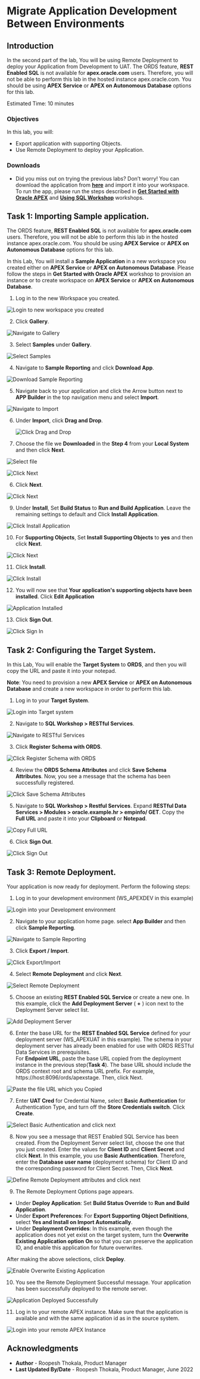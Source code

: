 # Migrate Application Development Between Environments

## Introduction

In the second part of the lab, You will be using Remote Deployment to deploy your Application from Development to UAT. The ORDS feature, **REST Enabled SQL** is not available for **apex.oracle.com** users. Therefore, you will not be able to perform this lab in the hosted instance apex.oracle.com. You should be using **APEX Service** or **APEX on Autonomous Database** options for this lab.

Estimated Time: 10 minutes

### Objectives

In this lab, you will:
- Export application with supporting Objects.
- Use Remote Deployment to deploy your Application.

### Downloads

- Did you miss out on trying the previous labs? Don’t worry! You can download the application from **[here](files/demo-projects5.sql)** and import it into your workspace. To run the app, please run the steps described in **[Get Started with Oracle APEX](https://apexapps.oracle.com/pls/apex/r/dbpm/livelabs/run-workshop?p210_wid=3509)** and **[Using SQL Workshop](https://apexapps.oracle.com/pls/apex/r/dbpm/livelabs/run-workshop?p210_wid=3524)** workshops.

## Task 1: Importing Sample application.

The ORDS feature, **REST Enabled SQL** is not available for **apex.oracle.com** users. Therefore, you will not be able to perform this lab in the hosted instance apex.oracle.com. You should be using **APEX Service** or **APEX on Autonomous Database** options for this lab.

In this Lab, You will install a **Sample Application** in a new workspace you created either on **APEX Service** or **APEX on Autonomous Database**. Please follow the steps in **Get Started with Oracle APEX** workshop to provision an instance or to create workspace on **APEX Service** or **APEX on Autonomous Database**.

1. Log in to the new Workspace you created.

  ![Login to new workspace you created](images/login-to-dev.png " ")

2. Click **Gallery**.

  ![Navigate to Gallery](images/navigate-to-gallery.png " ")

3. Select **Samples** under **Gallery**.

  ![Select Samples](images/click-samples.png " ")

4. Navigate to **Sample Reporting** and click **Download App**.

  ![Download Sample Reporting](images/download-app.png " ")

5. Navigate back to your application and click the Arrow button next to **APP Builder** in the top navigation menu and select **Import**.

  ![Navigate to Import](images/import-app1.png " ")

6.  Under **Import**, click **Drag and Drop**.

    ![Click Drag and Drop](images/import-app2.png " ")

7. Choose the file we **Downloaded** in the **Step 4** from your **Local System** and then click **Next**.

  ![Select file](images/import-app3.png " ")

  ![Click Next](images/import-app4.png " ")

6. Click **Next**.

  ![Click Next](images/import-app5.png " ")


9. Under **Install**, Set **Build Status** to **Run and Build Application**. Leave the remaining settings to default and Click **Install Application**.

  ![Click Install Application](images/import-app6.png " ")


10. For **Supporting Objects**, Set **Install Supporting Objects** to **yes** and then click **Next**.

  ![Click Next](images/import-app7.png " ")

11. Click **Install**.

  ![Click Install](images/import-app8.png " ")

12. You will now see that **Your application's supporting objects have been installed**. Click **Edit Application**

  ![Application Installed](images/import-app9.png " ")

13. Click **Sign Out**.

  ![Click Sign In](images/sign-out1.png " ")



## Task 2: Configuring the Target System.

In this Lab, You will enable the **Target System** to **ORDS**, and then you will copy the URL and paste it into your notepad.

**Note**: You need to provision a new **APEX Service** or **APEX on Autonomous Database** and create a new workspace in order to perform this lab.

1. Log in to your **Target System**.

  ![Login into Target system](images/sign-out1.png " ")

2. Navigate to **SQL Workshop > RESTful Services**.

  ![Navigate to RESTful Services](images/enable-ords1.png " ")

3. Click **Register Schema with ORDS**.

  ![Click Register Schema with ORDS](images/enable-ords2.png " ")

4. Review the **ORDS Schema Attributes** and click **Save Schema Attributes**. Now, you see a message that the schema has been successfully registered.​

  ![Click Save Schema Attributes](images/enable-ords3.png " ")

5. Navigate to **SQL Workshop > Restful Services**. Expand **RESTful Data Services > Modules > oracle.example.hr > empinfo/ GET**. Copy the **Full URL** and paste it into your **Clipboard** or **Notepad**.

  ![Copy Full URL](images/copy-url.png " ")

6. Click **Sign Out**.

  ![Click Sign Out](images/sign-out2.png " ")


## Task 3: Remote Deployment.

Your application is now ready for deployment. Perform the following steps:

1. Log in to your development environment (WS_APEXDEV in this example)

  ![Login into your Development environment](images/login-to-dev.png " ")

2. Navigate to your application home page. select **App Builder** and then click **Sample Reporting**.

  ![Navigate to Sample Reporting](images/select-sample-reporting.png " ")

3. Click **Export / Import**.

  ![Click Export/Import](images/select-export.png " ")  

4. Select **Remote Deployment** and click **Next**.

  ![Select Remote Deployment](images/select-rd.png " ")    

5. Choose an existing **REST Enabled SQL Service** or create a new one. In this example, click the **Add Deployment Server** ( **+** ) icon next to the Deployment Server select list.

  ![Add Deployment Server](images/perform-rd1.png " ")

6. Enter the base URL for the **REST Enabled SQL Service** defined for your deployment server (WS_APEXUAT in this example). The schema in your deployment server has already been enabled for use with ORDS RESTful Data Services in prerequisites.  
For **Endpoint URL**, paste the base URL copied from the deployment instance in the previous step(**Task 4**). The base URL should include the ORDS context root and schema URL prefix. For example, https://host:8096/ords/apexstage. Then, click Next.

  ![Paste the file URL which you Copied](images/perform-rd2.png " ")

7. Enter **UAT Cred** for Credential Name, select **Basic Authentication** for Authentication Type, and turn off the **Store Credentials switch**. Click **Create**.

  ![Select Basic Authentication and click next](images/perform-rd3.png " ")

8. Now you see a message that REST Enabled SQL Service has been created. From the Deployment Server select list, choose the one that you just created. Enter the values for **Client ID** and **Client Secret** and click **Next**. In this example, you use **Basic Authentication**. Therefore, enter the **Database user name** (deployment schema) for Client ID and the corresponding password for Client Secret. Then, Click **Next**.

  ![Define Remote Deployment attributes and click next](images/perform-rd4.png " ")

9. The Remote Deployment Options page appears.
  - Under **Deploy Application**: Set **Build Status Override** to **Run and Build Application**.
  - Under **Export Preferences**: For **Export Supporting Object Definitions**, select **Yes and Install on Import Automatically**.
  - Under **Deployment Overrides**: In this example, even though the application does not yet exist on the target system, turn the **Overwrite Existing Application option** **On** so that you can preserve the application ID, and enable this application for future overwrites.


After making the above selections, click **Deploy**.

![Enable Overwrite Existing Application](images/perform-rd5.png " ")

10. You see the Remote Deployment Successful message. Your application has been successfully deployed to the remote server.

  ![Application Deployed Successfully](images/perform-rd6.png " ")

11. Log in to your remote APEX instance. Make sure that the application is available and with the same application id as in the source system.

  ![Login into your remote APEX Instance](images/perform-rd7.png " ")



  ## **Acknowledgments**

  - **Author** - Roopesh Thokala, Product Manager
  - **Last Updated By/Date** - Roopesh Thokala, Product Manager, June 2022
